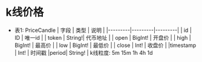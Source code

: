 # k线价格

- 表1: PriceCandle
  | 字段 | 类型 | 说明 |
  |---------|---------|---------|
  | id | ID | 唯一id |
  | token | String!| 代币地址 | 
  | open | BigInt! | 开盘价 | 
  | high | BigInt! | 最高价 | 
  | low | BigInt! | 最低价 | 
  | close | Int! | 收盘价 | 
  |timestamp | Int! | 时间戳
  |period| String! | k线粒度: 5m 15m 1h 4h 1d